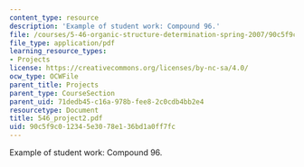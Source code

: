 ```yaml
---
content_type: resource
description: 'Example of student work: Compound 96.'
file: /courses/5-46-organic-structure-determination-spring-2007/90c5f9c012345e3078e136bd1a0ff7fc_546_project2.pdf
file_type: application/pdf
learning_resource_types:
- Projects
license: https://creativecommons.org/licenses/by-nc-sa/4.0/
ocw_type: OCWFile
parent_title: Projects
parent_type: CourseSection
parent_uid: 71dedb45-c16a-978b-fee8-2c0cdb4bb2e4
resourcetype: Document
title: 546_project2.pdf
uid: 90c5f9c0-1234-5e30-78e1-36bd1a0ff7fc
---
```

Example of student work: Compound 96.